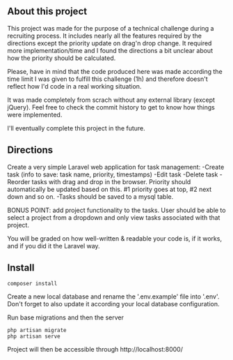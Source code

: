 ## About this project

This project was made for the purpose of a technical challenge during a recruiting process. 
It includes nearly all the features required by the directions except the priority update on drag'n drop change. It required more implementation/time and I found the directions a bit unclear about how the priority should be calculated. 

Please, have in mind that the code produced here was made according the time limit I was given to fulfill this challenge (1h) and therefore doesn't reflect how I'd code in a real working situation. 

It was made completely from scrach without any external library (except jQuery). Feel free to check the commit history to get to know how things were implemented.

I'll eventually complete this project in the future.

## Directions 

Create a very simple Laravel web application for task management: -Create task (info to save: task name, priority, timestamps) -Edit task -Delete task -Reorder tasks with drag and drop in the browser. Priority should automatically be updated based on this. #1 priority goes at top, #2 next down and so on. -Tasks should be saved to a mysql table.

BONUS POINT: add project functionality to the tasks. User should be able to select a project from a dropdown and only view tasks associated with that project.

You will be graded on how well-written & readable your code is, if it works, and if you did it the Laravel way.

## Install

```
composer install
```

Create a new local database and rename the '.env.example' file into '.env'. Don't forget to also update it according your local database configuration.

Run base migrations and then the server

```
php artisan migrate
php artisan serve
```

Project will then be accessible through http://localhost:8000/

